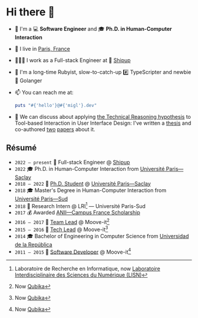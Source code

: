 # Hi there 👋

- 🧑 I'm a 💻 **Software Engineer** and 🎓 **Ph.D. in Human-Computer Interaction**
- 🌃 I live in [Paris, France](https://www.openstreetmap.org/node/17807753#map=11/48.8538/2.3484)
- 👨🏻‍💻 I work as a Full-stack Engineer at 💼 [Shipup](https://www.shipup.co)
- 💎 I'm a long-time Rubyist, slow-to-catch-up #️⃣ TypeScripter and newbie 🦫 Golanger
- 📫 You can reach me at:

  ```ruby
  puts "#{'hello'}@#{'migl'}.dev"
  ```

- 💬 We can discuss about applying [the Technical Reasoning hypothesis](https://hal.science/hal-01981381v1) to Tool-based Interaction in User Interface Design: I've written a [thesis](https://hal.science/hal-03664169) and co-authored [two](https://hal.science/hal-04108635v1) [papers](https://hal.science/hal-03664169v1) about it.

## Résumé

- `2022 — present` 💼 Full-stack Engineer @ [Shipup](https://www.shipup.co)
- `2022` 🎓 Ph.D. in Human-Computer Interaction from [Université Paris—Saclay](https://www.universite-paris-saclay.fr)
- `2018 — 2022` 🔬 [Ph.D. Student](https://web.archive.org/web/20200206090901/https://ex-situ.lri.fr/people) @ [Université Paris—Saclay](https://www.universite-paris-saclay.fr)
- `2018` 🎓 Master's Degree in Human-Computer Interaction from [Université Paris—Sud](https://web.archive.org/web/20180125090937/http://www.u-psud.fr/fr/formations/diplomes/masters/informatique/parcours-interactions-homme-marchine.html)
- `2018` 🔬 Research Intern @ LRI[^1] — Université Paris-Sud
- `2017` 💰 Awarded [ANII—Campus France Scholarship](https://web.archive.org/web/20170209151508/http://www.anii.org.uy/apoyos/formacion/87/maestrias-y-doctorados-en-francia/)
- `2016 — 2017` 💼 [Team Lead](https://web.archive.org/web/20160525122752/http://moove-it.com/about#miguel-renom) @ Moove-it[^2]
- `2015 — 2016` 💼 [Tech Lead](https://web.archive.org/web/20150730131124/http://moove-it.com:80/about#miguel-renom) @ Moove-it[^2]
- `2014` 🎓 Bachelor of Engineering in Computer Science from [Universidad de la República](https://www.udelar.edu.uy)
- `2011 — 2015` 💼 [Software Developer](https://web.archive.org/web/20141216060240/http://moove-it.com/team) @ Moove-it[^2]

[^1]:Laboratoire de Recherche en Informatique, now [Laboratoire Interdisciplinaire des Sciences du Numérique (LISN)](https://www.lisn.upsaclay.fr/)
[^2]: Now [Qubika](https://www.qubika.com)

<!--
**migl/migl** is a ✨ _special_ ✨ repository because its `README.md` (this file) appears on your GitHub profile.

Here are some ideas to get you started:

- 🔭 I’m currently working on ...
- 🌱 I’m currently learning ...
- 👯 I’m looking to collaborate on ...
- 🤔 I’m looking for help with ...
- 💬 Ask me about ...
- 📫 How to reach me: ...
- 😄 Pronouns: ...
- ⚡ Fun fact: ...
-->
